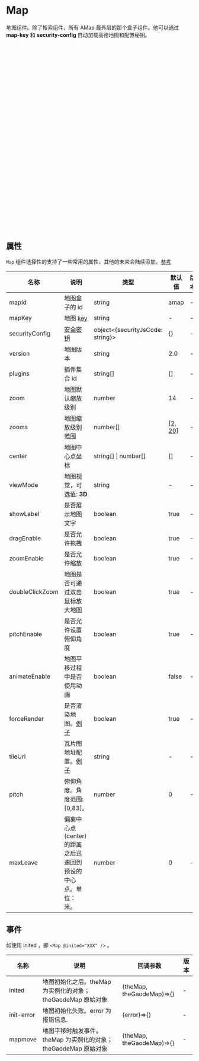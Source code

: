 # Map

地图组件。除了搜索组件，所有 AMap 最外层的那个盒子组件。他可以通过 **map-key** 和 **security-config** 自动加载高德地图和配置秘钥。

<script setup lang="ts">
  import { Map } from '../../components';
</script>
<style>
.config-map {
  height: 500px;
  width: 100%
}
</style>
<div class="config-map">
  <Map
    map-key="e37740bc1cc102bdc13fe10b02d82de6"
    :securityConfig="{ securityJsCode: '618328f70209e0ce7566f84258326f5d' }"
  />
</div>

## 属性

`Map` 组件选择性的支持了一些常用的属性，其他的未来会陆续添加。<a href="https://lbs.amap.com/api/javascript-api/reference/map" target="_blank" rel="noreferrer">参考</a>

|名称|说明|类型|默认值|版本|
|--|--|--|--|--|
|mapId|地图盒子的 id|string|amap| - |
|mapKey|地图 <a href="https://lbs.amap.com/api/jsapi-v2/guide/abc/prepare" target="_blank" rel="noreferrer">key</a>|string| - | - |
|securityConfig|<a href="https://lbs.amap.com/api/jsapi-v2/guide/abc/load" target="_blank" rel="noreferrer">安全密钥</a>|object<{securityJsCode: string}>|{}| - |
|version|地图版本|string|2.0| - |
|plugins|插件集合 id|string[]|[]| - |
|zoom|地图默认缩放级别|number|14| - |
|zooms|地图缩放级别范围|number[]|<a href="https://lbs.amap.com/api/javascript-api/reference/map" target="_blank" rel="noreferrer">[2, 20]</a>| - |
|center|地图中心点坐标|string[] \| number[]|[]| - |
|viewMode|地图视觉，可选值: **3D**|string| - | - |
|showLabel|是否展示地图文字|boolean|true| - |
|dragEnable|是否允许拖拽|boolean|true| - |
|zoomEnable|是否允许缩放|boolean|true| - |
|doubleClickZoom|地图是否可通过双击鼠标放大地图|boolean|true| - |
|pitchEnable|是否允许设置俯仰角度|boolean|true| - |
|animateEnable|地图平移过程中是否使用动画|boolean|false| - |
|forceRender|是否渲染地图。[例子](../demos/more-modal)|boolean|true| - |
|tileUrl|瓦片图地址配置。[例子](../demos/more-tile)|string| - | - |
|pitch|俯仰角度。角度范围: [0,83]。|number|0| - |
|maxLeave|偏离中心点(center)的距离之后迅速回到预设的中心点。单位： 米。|number|0| - |

## 事件

如使用 inited ，即 `<Map @inited="XXX" />` 。

|名称|说明|回调参数|版本|
|--|--|--|--|
|inited|地图初始化之后。theMap 为实例化的对象； theGaodeMap 原始对象|(theMap, theGaodeMap)=>{}| - |
|init-error|地图初始化失败。error 为报错信息.|(error)=>{}| - |
|mapmove|地图平移时触发事件。theMap 为实例化的对象； theGaodeMap 原始对象|(theMap, theGaodeMap)=>{}| - |
